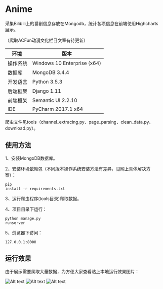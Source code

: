 # Anime
 采集Bilibili上的番剧信息存放在Mongodb，统计各项信息在前端使用Highcharts展示。
 
 （爬取ACFun动漫文化栏目文章有待更新）
 
 
 
 环境 | 版本
---|---
操作系统 | Windows 10 Enterprise (x64)
数据库 | MongoDB 3.4.4
开发语言 | Python 3.5.3
后端框架 | Django 1.11
前端框架 | Semantic UI 2.2.10
IDE | PyCharm 2017.1 x64

爬虫文件见tools（channel_extracing.py、page_parsing、clean_data.py、download.py）。
 

## 使用方法
1、安装MongoDB数据库。

2、安装环境依赖包（不同版本操作系统安装方法有差异，见网上具体解决方案）：<pre><code>pip install -r requirements.txt</code></pre>

3、运行爬虫程序(tools目录)爬取数据。

4、项目目录下运行：<pre><code>python manage.py runserver</code></pre>      

5、浏览器下访问：<pre><code>127.0.0.1:8000</code></pre>
 
 
## 运行效果
 由于展示需要爬取大量数据，为方便大家查看贴上本地运行效果图片：
 
 
![Alt text](https://github.com/yipwinghong/Anime/blob/master/Screenshots/1.png)
![Alt text](https://github.com/yipwinghong/Anime/blob/master/Screenshots/2.png)
![Alt text](https://github.com/yipwinghong/Anime/blob/master/Screenshots/3.png)
